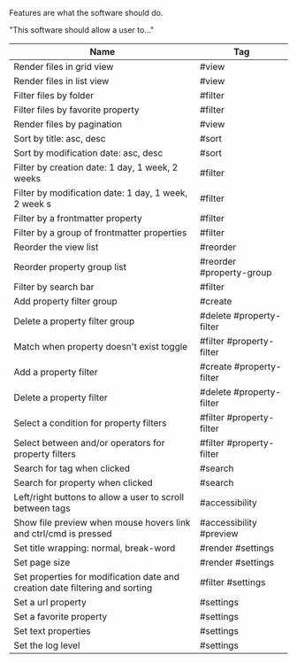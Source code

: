 Features are what the software should do.

"This software should allow a user to..."

| Name                                                                         | Tag                      |
| ---------------------------------------------------------------------------- | ------------------------ |
| Render files in grid view                                                    | #view                    |
| Render files in list view                                                    | #view                    |
| Filter files by folder                                                       | #filter                  |
| Filter files by favorite property                                            | #filter                  |
| Render files by pagination                                                   | #view                    |
| Sort by title: asc, desc                                                     | #sort                    |
| Sort by modification date: asc, desc                                         | #sort                    |
| Filter by creation date: 1 day, 1 week, 2 weeks                              | #filter                  |
| Filter by modification date: 1 day, 1 week, 2 week s                         | #filter                  |
| Filter by a frontmatter property                                             | #filter                  |
| Filter by a group of frontmatter properties                                  | #filter                  |
| Reorder the view list                                                        | #reorder                 |
| Reorder property group list                                                  | #reorder #property-group |
| Filter by search bar                                                         | #filter                  |
| Add property filter group                                                    | #create                  |
| Delete a property filter group                                               | #delete #property-filter |
| Match when property doesn't exist toggle                                     | #filter #property-filter |
| Add a property filter                                                        | #create #property-filter |
| Delete a property filter                                                     | #delete #property-filter |
| Select a condition for property filters                                      | #filter #property-filter |
| Select between and/or operators for property filters                         | #filter #property-filter |
| Search for tag when clicked                                                  | #search                  |
| Search for property when clicked                                             | #search                  |
| Left/right buttons to allow a user to scroll between tags                    | #accessibility           |
| Show file preview when mouse hovers link and ctrl/cmd is pressed             | #accessibility #preview  |
| Set title wrapping: normal, break-word                                       | #render #settings        |
| Set page size                                                                | #render #settings        |
| Set properties for modification date and creation date filtering and sorting | #filter #settings        |
| Set a url property                                                           | #settings                |
| Set a favorite property                                                      | #settings                |
| Set text properties                                                          | #settings                |
| Set the log level                                                            | #settings                |
